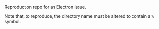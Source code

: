 Reproduction repo for an Electron issue.

Note that, to reproduce, the directory name must be altered to contain a `%` symbol.
